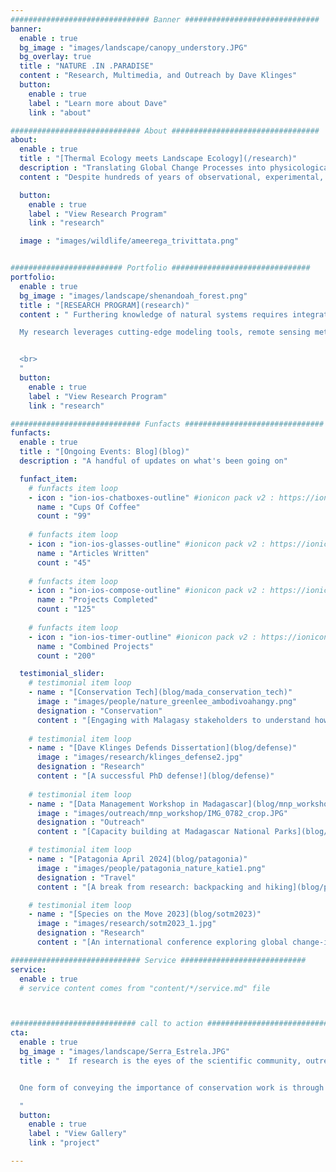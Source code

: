 ```yaml
---
############################### Banner ##############################
banner:
  enable : true
  bg_image : "images/landscape/canopy_understory.JPG"
  bg_overlay: true
  title : "NATURE .IN .PARADISE"
  content : "Research, Multimedia, and Outreach by Dave Klinges"
  button:
    enable : true
    label : "Learn more about Dave"
    link : "about"

############################# About #################################
about:
  enable : true
  title : "[Thermal Ecology meets Landscape Ecology](/research)"
  description : "Translating Global Change Processes into physicological impacts for organisms, species, and communities"
  content : "Despite hundreds of years of observational, experimental, and (more recently) computational work, we still have much to learn about our environment on Earth. To uncover and disseminate this endless knowledge is critical given the state of anthropogenic global change, as the immense biodiversity and undomesticated landscapes that are the source of natural beauty are imperiled. Our group integrates field data collection, experiments, and mathematical models to disentangle how biodiversity responds to global change."

  button:
    enable : true
    label : "View Research Program"
    link : "research"

  image : "images/wildlife/ameerega_trivittata.png"


######################### Portfolio ###############################
portfolio:
  enable : true
  bg_image : "images/landscape/shenandoah_forest.png"
  title : "[RESEARCH PROGRAM](research)"
  content : " Furthering knowledge of natural systems requires integrative research that combines field observations, experiments, models, and simulation.

  My research leverages cutting-edge modeling tools, remote sensing methods, and big data to develop and test ecological and geographical hypotheses.


  <br>
  "
  button:
    enable : true
    label : "View Research Program"
    link : "research"

############################# Funfacts ###############################
funfacts:
  enable : true
  title : "[Ongoing Events: Blog](blog)"
  description : "A handful of updates on what's been going on"

  funfact_item:
    # funfacts item loop
    - icon : "ion-ios-chatboxes-outline" #ionicon pack v2 : https://ionicons.com/v2/
      name : "Cups Of Coffee"
      count : "99"
      
    # funfacts item loop
    - icon : "ion-ios-glasses-outline" #ionicon pack v2 : https://ionicons.com/v2/
      name : "Articles Written"
      count : "45"
      
    # funfacts item loop
    - icon : "ion-ios-compose-outline" #ionicon pack v2 : https://ionicons.com/v2/
      name : "Projects Completed"
      count : "125"
      
    # funfacts item loop
    - icon : "ion-ios-timer-outline" #ionicon pack v2 : https://ionicons.com/v2/
      name : "Combined Projects"
      count : "200"

  testimonial_slider:
    # testimonial item loop
    - name : "[Conservation Tech](blog/mada_conservation_tech)"
      image : "images/people/nature_greenlee_ambodivoahangy.png"
      designation : "Conservation"
      content : "[Engaging with Malagasy stakeholders to understand how to implement conservation tech](blog/mada_conservation_tech)"
                
    # testimonial item loop
    - name : "[Dave Klinges Defends Dissertation](blog/defense)"
      image : "images/research/klinges_defense2.jpg"
      designation : "Research"
      content : "[A successful PhD defense!](blog/defense)"
                
    # testimonial item loop
    - name : "[Data Management Workshop in Madagascar](blog/mnp_workshop)"
      image : "images/outreach/mnp_workshop/IMG_0782_crop.JPG"
      designation : "Outreach"
      content : "[Capacity building at Madagascar National Parks](blog/mnp_workshop)"

    # testimonial item loop
    - name : "[Patagonia April 2024](blog/patagonia)"
      image : "images/people/patagonia_nature_katie1.png"
      designation : "Travel"
      content : "[A break from research: backpacking and hiking](blog/patagonia)"

    # testimonial item loop
    - name : "[Species on the Move 2023](blog/sotm2023)"
      image : "images/research/sotm2023_1.jpg"
      designation : "Research"
      content : "[An international conference exploring global change-induced range shifts](blog/sotm2023)"

############################# Service ############################
service:
  enable : true
  # service content comes from "content/*/service.md" file



############################ call to action ###########################
cta:
  enable : true
  bg_image : "images/landscape/Serra_Estrela.JPG"
  title : "  If research is the eyes of the scientific community, outreach is its voice: positive change requires proper communication and motivation.


  One form of conveying the importance of conservation work is through film and photo. See the gallery for some of Nature Dave's work developing multimedia products to share some of the amazing wildlife and scenes he's experienced.

  "
  button:
    enable : true
    label : "View Gallery"
    link : "project"

---
```

